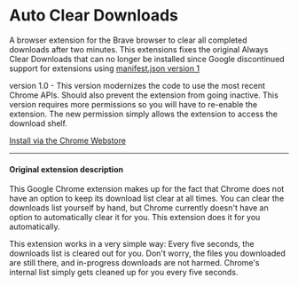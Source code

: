 # Auto Clear Downloads
A browser extension for the Brave browser to clear all completed downloads after two minutes. This extensions fixes the original Always Clear Downloads that can no longer be installed since Google discontinued support for extensions using [manifest.json version 1](https://developer.chrome.com/extensions/manifestVersion)

version 1.0 - This version modernizes the code to use the most recent Chrome APIs. Should also prevent the extension from going inactive. This version requires more permissions so you will have to re-enable the extension. The new permission simply allows the extension to access the download shelf.

[Install via the Chrome Webstore](https://chrome.google.com/webstore/detail/always-clear-downloads-2/jcajchndfkmnaefkhoaoiagemplbfffn)

---

#### Original extension description

This Google Chrome extension makes up for the fact that Chrome does not have an option to keep its download list clear at all times. You can clear the downloads list yourself by hand, but Chrome currently doesn't have an option to automatically clear it for you. This extension does it for you automatically.

This extension works in a very simple way: Every five seconds, the downloads list is cleared out for you. Don't worry, the files you downloaded are still there, and in-progress downloads are not harmed. Chrome's internal list simply gets cleaned up for you every five seconds. 
